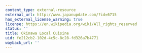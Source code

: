 ```yaml
---
content_type: external-resource
external_url: http://www.japanupdate.com/?id=6715
has_external_license_warning: true
license: https://en.wikipedia.org/wiki/All_rights_reserved
status: ''
title: Okinawa Local Cuisine
uid: fe212cb2-102d-4c5c-8c28-fd326a7b4771
wayback_url: ''
---
```

